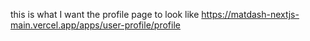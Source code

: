 this is what I want the profile page to look like https://matdash-nextjs-main.vercel.app/apps/user-profile/profile

